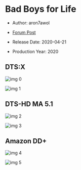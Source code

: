 # Bad Boys for Life

* Author: aron7awol

* [Forum Post](https://www.avsforum.com/threads/bass-eq-for-filtered-movies.2995212/post-59432732)

* Release Date: 2020-04-21
* Production Year: 2020

## DTS:X

![img 0](https://i.imgur.com/xrk1cbL.jpg)

![img 1](https://i.imgur.com/akO9aIP.png)

## DTS-HD MA 5.1

![img 2](https://i.imgur.com/3TweIEq.jpg)

![img 3](https://i.imgur.com/UQREPmV.png)

## Amazon DD+

![img 4](https://i.imgur.com/yH0OxeZ.jpg)

![img 5](https://i.imgur.com/AOkqhwD.png)

